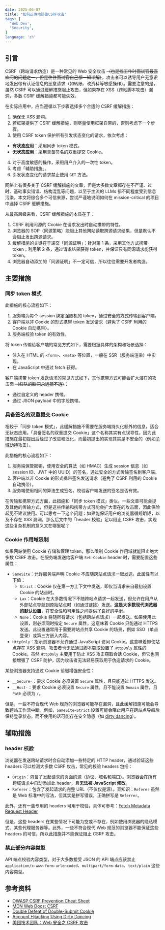 ```yaml
---
date: 2025-06-07
title: "如何正确地防御CSRF攻击"
tags: [
  'Web Dev',
  'Security',
]
language: 'zh'
---
```


## 引言

CSRF（跨站请求伪造）是一种常见的 Web 安全攻击 ~~（也是找工作时面试官最喜欢问的问题之一，但是往往面试官自己都一知半解）~~，攻击者可以诱导用户无意识地发出带有认证信息的恶意请求（如转账、改资料等敏感操作）。需要注意的是，虽然 CSRF 可以通过缓解措施阻止攻击，但如果存在 XSS（跨站脚本攻击）漏洞，多数 CSRF 缓解措施都可能失效。

在实际应用中，应当遵循以下步骤选择多个合适的 CSRF 缓解措施：

1. 确保无 XSS 漏洞。
2. 若框架提供了 CSRF 缓解措施，则尽量使用框架自带的，否则考虑下一个步骤。
3. 使用 CSRF token 保护所有引发状态变化的请求，依次考虑：
  - **有状态应用**：采用同步 token 模式。
  - **无状态应用**：采用具备签名的双重提交 Cookie。
4. 对于高度敏感的操作，采用用户介入的一次性 token。
5. 考虑「辅助措施」。
6. 引发状态变化的请求禁止使用 `GET` 方法。

网络上有很多关于 CSRF 缓解措施的文章，但是大多数文章都存在不严谨、过时、基础事实错误、结构混乱等问题，以至于主流的 LLMs 都不同程度受到信息污染。本文将综合多个可信来源，尝试严谨地说明如何在 mission-critical 的项目中选择 CSRF 缓解措施。

从最高层级来看，CSRF 缓解措施的本质在于：

1. CSRF 利用同源的 Cookie 在请求发出时自动携带的特性。
2. 浏览器的 SOP（同源策略）能阻止其他网站读取跨源请求结果，但是默认不会阻止发出跨源请求。
3. 缓解措施的关键在于递交「同源证明」：针对第 1 条，采用其他方式携带 token；利用第 2 条，通过请求结果获得 token，并保证只有同源请求能获得 token。
4. 浏览器自动添加的「同源证明」不一定可信，所以往往需要开发者构造。

## 主要措施

### 同步 token 模式

此措施的核心流程如下：

1. 服务端为每个 session 绑定强随机的 token，通过安全的方式传输到客户端。
2. 客户端以非 Cookie 的形式携带 token 发送请求（避免了 CSRF 利用的 Cookie 自动携带）。
3. 服务端校验 token 的有效性。

将 token 传输给客户端的常见方式如下，需要根据具体的架构和场景选择：

- 注入在 HTML 的 `<form>`、`<meta>` 等位置，一般在 SSR（服务端渲染）中实现。
- 在 JavaScript 中通过 fetch 获得。

客户端携带 token 发送请求的常见方式如下，其他携带方式可能会扩大潜在的攻击面 ~~（红队的脑洞永远猜不透）~~：

- 通过自定义的 header 携带。
- 通过 JSON payload 中的字段携带。

### 具备签名的双重提交 Cookie

相较于「同步 token 模式」，此缓解措施不需要在服务端持久化额外的信息，适合无状态应用。「具备签名的双重提交 Cookie」这个名称其实有点误导性，因为此措施在最初提出后经过了改进和泛化，而最初提出的实现其实是不安全的（例如[子域劫持攻击](https://owasp.org/www-chapter-london/assets/slides/David_Johansson-Double_Defeat_of_Double-Submit_Cookie.pdf)）。

此措施的核心流程如下：

1. 服务端保管密钥，使用安全的算法（如 HMAC）生成 session 信息（如 session ID、JWT 中的 UUID）的签名，通过安全的方式传输签名到客户端。
2. 客户端以非 Cookie 的形式携带签名发送请求（避免了 CSRF 利用的 Cookie 自动携带）。
3. 服务端使用相同的算法生成签名，校验客户端发送的签名是否有效。

在传输和携带方式方面，此措施和「同步 token 模式」类似。一些文章可能会提及其他的传输方式，但是这些传输和携带方式可能会扩大潜在的攻击面，因此保险起见不建议使用。可以思考一下这个问题：如果能保证用户的浏览器循规蹈矩，以及不存在 XSS 漏洞，那么后文中的「header 校验」足以阻止 CSRF 攻击，实现这些复杂机制的意义又在哪里呢？

### Cookie 作用域限制

如果网站使用 Cookie 存储和管理 token，那么限制 Cookie 作用域就能阻止绝大多数 CSRF 攻击。在服务端发送给客户端 `Set-Cookie` header 时，需要配置这些属性：

- `SameSite`：允许服务端声明 Cookie 不应随跨站点请求一起发送。此属性有以下值：
  - `Strict`：Cookie 仅在第一方上下文中发送，即仅当请求来自最初设置 Cookie 的站点时。
  - `Lax`：Cookie 在大多数情况下不随跨站点请求一起发送，但允许在用户从外部站点导航到原始站点时（如通过链接）发送。**这是大多数现代浏览器的默认设置**，在安全性和可用性之间提供了良好的平衡。
  - `None`：Cookie 将随所有请求（包括跨站点请求）一起发送。如果使用此设置，则必须同时指定 `Secure` 属性，这意味着 Cookie 只能通过 HTTPS 发送。此设置通常用于需要跨站点共享 Cookie 的场景，例如 SSO（单点登录）或第三方嵌入内容。
- `HttpOnly`：指示浏览器不允许通过 JavaScript 访问 Cookie。这意味着即使站点存在 XSS 漏洞，攻击者也无法通过脚本窃取设置了 `HttpOnly` 属性的 Cookie。虽然 `HttpOnly` 主要用于防止 XSS 攻击窃取会话 Cookie，但它也间接增强了 CSRF 防护，因为攻击者无法轻易获取用于伪造请求的 Cookie。

某些浏览器支持通过 Cookie 前缀增强安全性：

- `__Secure-`：要求 Cookie 必须设置 `Secure` 属性，且只能通过 HTTPS 发送。
- `__Host-`：要求 Cookie 必须设置 `Secure` 属性，且不能设置 `Domain` 属性，且 `Path` 必须为 `/`。

但是，一些不符合现代 Web 规范的浏览器可能存在漏洞，且此缓解措施可能会导致跨站工作流中断。例如，`SameSite=Strict` 设置可能会阻止用户在跨站点导航后保持登录状态，而不使用的话可能存在安全隐患（如 [dirty dancing](https://labs.detectify.com/writeups/account-hijacking-using-dirty-dancing-in-sign-in-oauth-flows)）。

## 辅助措施

### header 校验

浏览器在发送跨站请求时会自动添加一些特定的 HTTP header，通过验证这些 headers 可以检测大多数 CSRF 攻击，常见的校验 headers 包括：

- `Origin`：包含了发起请求的页面的源（协议、域名和端口）。浏览器会在所有跨域请求中自动添加此 header，且**无法被 JavaScript 修改**。
- `Referer`：包含了发起请求的完整 URL（不仅仅是源）。豆知识：`Referer` 虽然是 Web 标准中的写法，但其实是拼写错误，正确拼写是 `Referrer`。

此外，还有一些专用的 headers 可用于校验，具体可参考：[Fetch Metadata Request Header](https://developer.mozilla.org/zh-CN/docs/Glossary/Fetch_metadata_request_header)

但是，这些 headers 在某些情况下可能为空或不存在，例如使用浏览器的隐私模式、某些代理服务器等。此外，一些不符合现代 Web 规范的浏览器不能保证这些 headers 的可信，所以此措施并不能保证阻止 CSRF 攻击。

### 禁止部分内容类型

API 端点校验内容类型，对于大多数接受 JSON 的 API 端点应该禁止 `application/x-www-form-urlencoded`、`multipart/form-data`、`text/plain` 这些内容类型。

## 参考资料

- [OWASP CSRF Prevention Cheat Sheet](https://cheatsheetseries.owasp.org/cheatsheets/Cross-Site_Request_Forgery_Prevention_Cheat_Sheet.html#token-based-mitigation)
- [MDN Web Docs: CSRF](https://developer.mozilla.org/en-US/docs/Web/Security/Attacks/CSRF)
- [Double Defeat of Double-Submit Cookie](https://owasp.org/www-chapter-london/assets/slides/David_Johansson-Double_Defeat_of_Double-Submit_Cookie.pdf)
- [Account Hijacking Using Dirty Dancing](https://labs.detectify.com/writeups/account-hijacking-using-dirty-dancing-in-sign-in-oauth-flows/)
- [美团技术团队：Web 安全之 CSRF 攻击](https://tech.meituan.com/2018/10/11/fe-security-csrf.html)